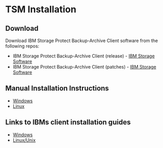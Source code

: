 # TSM Installation

## Download

Download IBM Storage Protect Backup-Archive Client software from the following repos:

- IBM Storage Protect Backup-Archive Client (release) - [IBM Storage Software](https://www3.software.ibm.com/storage/tivoli-storage-management/maintenance/client/)
- IBM Storage Protect Backup-Archive Client (patches) - [IBM Storage Software](https://www3.software.ibm.com/storage/tivoli-storage-management/patches/client/)

## Manual Installation Instructions

- [Windows](windows.md)
- [Linux](linux.md)

## Links to IBMs client installation guides

- [Windows](https://www.ibm.com/docs/en/SSEQVQ_8.1.25/pdf/b_ba_guide_win.pdf)
- [Linux/Unix](https://www.ibm.com/docs/en/SSEQVQ_8.1.25/pdf/b_ba_guide_unx_lnx.pdf)
